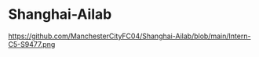 # Shanghai-Ailab
https://github.com/ManchesterCityFC04/Shanghai-Ailab/blob/main/Intern-C5-S9477.png
